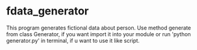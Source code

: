 # fdata_generator
This program generates fictional data about person.
Use method generate from class Generator, if you want import it into your module
or run 'python generator.py' in terminal, if u want to use it like script.